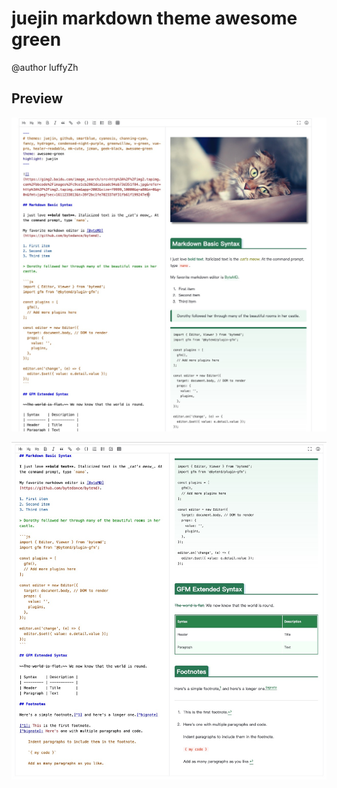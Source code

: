 # juejin markdown theme awesome green

@author luffyZh

## Preview

![](./screenshots/demo1.jpg)

![](./screenshots/demo2.jpg)